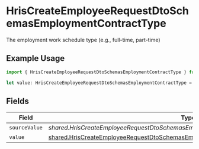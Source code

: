 # HrisCreateEmployeeRequestDtoSchemasEmploymentContractType

The employment work schedule type (e.g., full-time, part-time)

## Example Usage

```typescript
import { HrisCreateEmployeeRequestDtoSchemasEmploymentContractType } from "@stackone/stackone-client-ts/sdk/models/shared";

let value: HrisCreateEmployeeRequestDtoSchemasEmploymentContractType = {};
```

## Fields

| Field                                                                                                                                                                                     | Type                                                                                                                                                                                      | Required                                                                                                                                                                                  | Description                                                                                                                                                                               |
| ----------------------------------------------------------------------------------------------------------------------------------------------------------------------------------------- | ----------------------------------------------------------------------------------------------------------------------------------------------------------------------------------------- | ----------------------------------------------------------------------------------------------------------------------------------------------------------------------------------------- | ----------------------------------------------------------------------------------------------------------------------------------------------------------------------------------------- |
| `sourceValue`                                                                                                                                                                             | *shared.HrisCreateEmployeeRequestDtoSchemasEmploymentEmploymentContractTypeSourceValue*                                                                                                   | :heavy_minus_sign:                                                                                                                                                                        | N/A                                                                                                                                                                                       |
| `value`                                                                                                                                                                                   | [shared.HrisCreateEmployeeRequestDtoSchemasEmploymentEmploymentContractTypeValue](../../../sdk/models/shared/hriscreateemployeerequestdtoschemasemploymentemploymentcontracttypevalue.md) | :heavy_minus_sign:                                                                                                                                                                        | N/A                                                                                                                                                                                       |